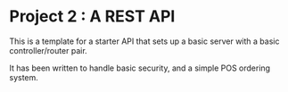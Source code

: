 # Project 2 : A REST API
This is a template for a starter API that sets up a basic server with a basic controller/router pair.

It has been written to handle basic security, and a simple POS ordering system.
